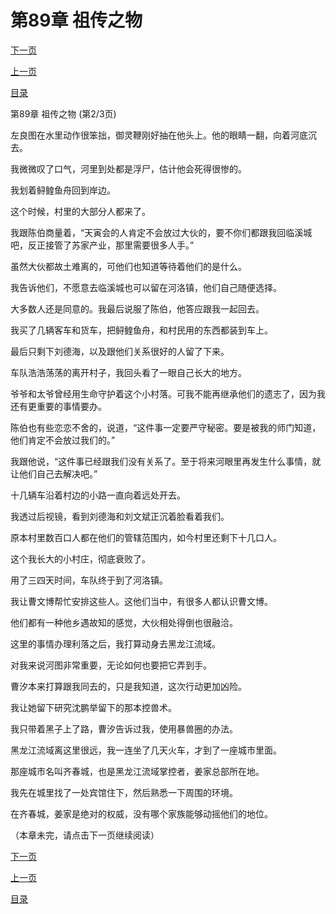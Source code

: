 <h1>第89章   祖传之物</h1>
            <div><p><a href="./266_%E7%AC%AC89%E7%AB%A0_%E7%A5%96%E4%BC%A0%E4%B9%8B%E7%89%A9.md">下一页</a></p><p><a href="./264_%E7%AC%AC89%E7%AB%A0_%E7%A5%96%E4%BC%A0%E4%B9%8B%E7%89%A9.md">上一页</a></p><p><a href="../">目录</a></p></div>
            <div><p>第89章   祖传之物 (第2/3页)</p><p>左良图在水里动作很笨拙，御灵鞭刚好抽在他头上。他的眼睛一翻，向着河底沉去。</p><p>我微微叹了口气，河里到处都是浮尸，估计他会死得很惨的。</p><p>我划着鲟鳇鱼舟回到岸边。</p><p>这个时候，村里的大部分人都来了。</p><p>我跟陈伯商量着，“天寅会的人肯定不会放过大伙的，要不你们都跟我回临溪城吧，反正接管了苏家产业，那里需要很多人手。”</p><p>虽然大伙都故土难离的，可他们也知道等待着他们的是什么。</p><p>我告诉他们，不愿意去临溪城也可以留在河洛镇，他们自己随便选择。</p><p>大多数人还是同意的。我最后说服了陈伯，他答应跟我一起回去。</p><p>我买了几辆客车和货车，把鲟鳇鱼舟，和村民用的东西都装到车上。</p><p>最后只剩下刘德海，以及跟他们关系很好的人留了下来。</p><p>车队浩浩荡荡的离开村子，我回头看了一眼自己长大的地方。</p><p>爷爷和太爷曾经用生命守护着这个小村落。可我不能再继承他们的遗志了，因为我还有更重要的事情要办。</p><p>陈伯也有些恋恋不舍的，说道，“这件事一定要严守秘密。要是被我的师门知道，他们肯定不会放过我们的。”</p><p>我跟他说，“这件事已经跟我们没有关系了。至于将来河眼里再发生什么事情，就让他们自己去解决吧。”</p><p>十几辆车沿着村边的小路一直向着远处开去。</p><p>我透过后视镜，看到刘德海和刘文斌正沉着脸看着我们。</p><p>原本村里数百口人都在他们的管辖范围内，如今村里还剩下十几口人。</p><p>这个我长大的小村庄，彻底衰败了。</p><p>用了三四天时间，车队终于到了河洛镇。</p><p>我让曹文博帮忙安排这些人。这他们当中，有很多人都认识曹文博。</p><p>他们都有一种他乡遇故知的感觉，大伙相处得倒也很融洽。</p><p>这里的事情办理利落之后，我打算动身去黑龙江流域。</p><p>对我来说河图非常重要，无论如何也要把它弄到手。</p><p>曹汐本来打算跟我同去的，只是我知道，这次行动更加凶险。</p><p>我让她留下研究沈鹏举留下的那本控兽术。</p><p>我只带着黑子上了路，曹汐告诉过我，使用暴兽圈的办法。</p><p>黑龙江流域离这里很远，我一连坐了几天火车，才到了一座城市里面。</p><p>那座城市名叫齐春城，也是黑龙江流域掌控者，姜家总部所在地。</p><p>我先在城里找了一处宾馆住下，然后熟悉一下周围的环境。</p><p>在齐春城，姜家是绝对的权威，没有哪个家族能够动摇他们的地位。</p><p>（本章未完，请点击下一页继续阅读）</p></div>
            <div><p><a href="./266_%E7%AC%AC89%E7%AB%A0_%E7%A5%96%E4%BC%A0%E4%B9%8B%E7%89%A9.md">下一页</a></p><p><a href="./264_%E7%AC%AC89%E7%AB%A0_%E7%A5%96%E4%BC%A0%E4%B9%8B%E7%89%A9.md">上一页</a></p><p><a href="../">目录</a></p></div>